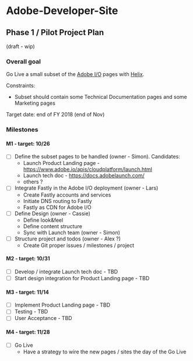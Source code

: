 # Adobe-Developer-Site

## Phase 1 / Pilot Project Plan

(draft  - wip)

### Overall goal

Go Live a small subset of the [Adobe I/O](https://www.adobe.io/) pages with [Helix](https://github.com/adobe/project-helix). 

Constraints: 

- Subset should contain some Technical Documentation pages and some Marketing pages

Target date: end of FY 2018 (end of Nov)

### Milestones

#### M1 - target: 10/26

- [ ] Define the subset pages to be handled (owner - Simon). Candidates:
  - Launch Product Landing page - https://www.adobe.io/apis/cloudplatform/launch.html
  - Launch tech doc - https://docs.adobelaunch.com/
  - others ?
- [ ] Integrate Fastly in the Adobe I/O deployment (owner - Lars)
  - Create Fastly accounts and services
  - Initiate DNS routing to Fastly
  - Fastly as CDN for Adobe I/O
- [ ] Define Design (owner - Cassie)
  - Define look&feel
  - Define content structure
  - Sync with Launch team (owner - Simon)
- [ ] Structure project and todos (owner - Alex ?)
  - Create Git proper issues / milestones / project
  
#### M2 - target: 10/31

- [ ] Develop / integrate Launch tech doc - TBD
- [ ] Start design integration for Product Landing page - TBD

#### M3 - target: 11/14

- [ ] Implement Product Landing page - TBD
- [ ] Testing - TBD
- [ ] User Acceptance - TBD

#### M4 - target: 11/28

- [ ] Go Live
  - Have a strategy to wire the new pages / sites the day of the Go Live
